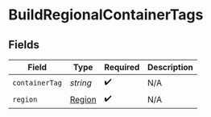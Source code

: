 # BuildRegionalContainerTags


## Fields

| Field                                   | Type                                    | Required                                | Description                             |
| --------------------------------------- | --------------------------------------- | --------------------------------------- | --------------------------------------- |
| `containerTag`                          | *string*                                | :heavy_check_mark:                      | N/A                                     |
| `region`                                | [Region](../../models/shared/Region.md) | :heavy_check_mark:                      | N/A                                     |
